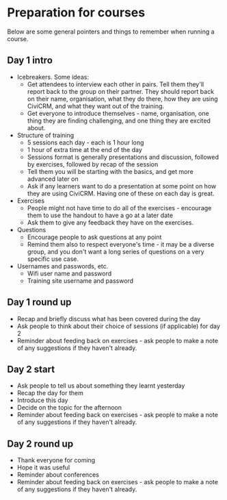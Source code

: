 # Preparation for courses

Below are some general pointers and things to remember when running a course.

## Day 1 intro

- Icebreakers. Some ideas:
    - Get attendees to interview each other in pairs. Tell them they'll report back to the group on their partner. They should report back on their name, organisation, what they do there, how they are using CiviCRM, and what they want out of the training.
    - Get everyone to introduce themselves - name, organisation, one thing they are finding challenging, and one thing they are excited about.
- Structure of training
    - 5 sessions each day - each is 1 hour long
    - 1 hour of extra time at the end of the day
    - Sessions format is generally presentations and discussion, followed by exercises, followed by recap of the session
    - Tell them you will be starting with the basics, and get more advanced later on
    - Ask if any learners want to do a presentation at some point on how they are using CiviCRM. Having one of these on each day is great.
- Exercises
    - People might not have time to do all of the exercises - encourage them to use the handout to have a go at a later date
    - Ask them to give any feedback they have on the exercises.
- Questions
    - Encourage people to ask questions at any point
    - Remind them also to respect everyone's time - it may be a diverse group, and you don't want a long series of questions on a very specific use case.
- Usernames and passwords, etc.
    - Wifi user name and password
    - Training site username and password

## Day 1 round up

- Recap and briefly discuss what has been covered during the day
- Ask people to think about their choice of sessions (if applicable) for day 2
- Reminder about feeding back on exercises - ask people to make a note of any suggestions if they haven't already.

## Day 2 start

- Ask people to tell us about something they learnt yesterday
- Recap the day for them
- Introduce this day
- Decide on the topic for the afternoon
- Reminder about feeding back on exercises - ask people to make a note of any suggestions if they haven't already.

## Day 2 round up

- Thank everyone for coming
- Hope it was useful
- Reminder about conferences
- Reminder about feeding back on exercises - ask people to make a note of any suggestions if they haven't already.
